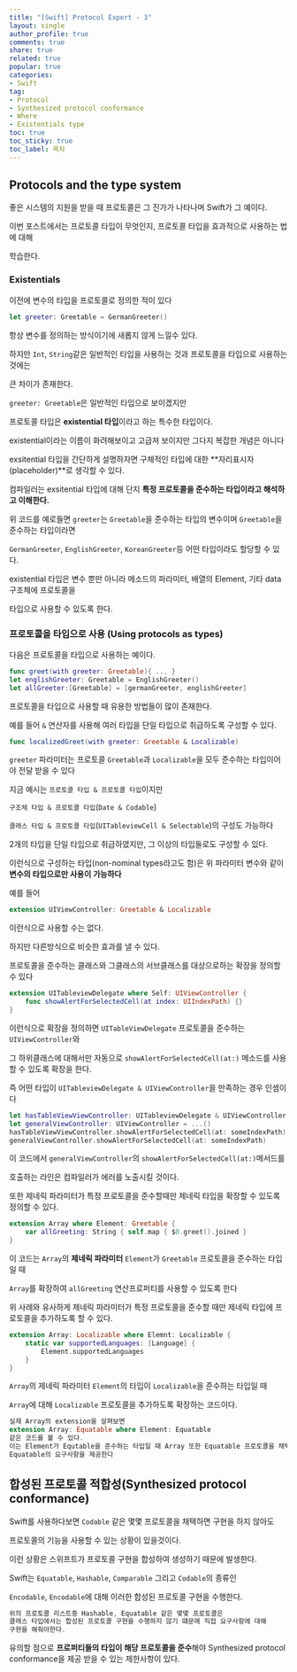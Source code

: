 ```yaml
---
title: "[Swift] Protocol Expert - 3"
layout: single
author_profile: true
comments: true
share: true
related: true
popular: true
categories:
- Swift
tag:
- Protocol
- Synthesized protocol conformance
- Where
- Existentials type
toc: true
toc_sticky: true
toc_label: 목차
---
```


## Protocols and the type system

좋은 시스템의 지원을 받을 때 프로토콜은 그 진가가 나타나며 Swift가 그 예이다.

이번 포스트에서는 프로토콜 타입이 무엇인지, 프로토콜 타입을 효과적으로 사용하는 법에 대해 

학습한다.

### Existentials

이전에 변수의 타입을 프로토콜로 정의한 적이 있다

```swift
let greeter: Greetable = GermanGreeter()
```

항상 변수를 정의하는 방식이기에 새롭지 않게 느낄수 있다.

하지만 `Int`, `String`같은 일반적인 타입을 사용하는 것과 프로토콜을 타입으로 사용하는 것에는

큰 차이가 존재한다.

`greeter: Greetable`은 일반적인 타입으로 보이겠지만

프로토콜 타입은 **existential 타입**이라고 하는 특수한 타입이다.

existential이라는 이름이 화려해보이고 고급져 보이지만 그다지 복잡한 개념은 아니다

exsitential 타입을 간단하게 설명하자면 구체적인 타입에 대한 **자리표시자(placeholder)**로 생각할 수 있다.

컴파일러는 exsitential 타입에 대해 단지 **특정 프로토콜을 준수하는 타입이라고 해석하고 이해한다.**

위 코드를 예로들면 `greeter`는 `Greetable`을 준수하는 타입의 변수이며 `Greetable`을 준수하는 타입이라면

`GermanGreeter`, `EnglishGreeter`, `KoreanGreeter`등 어떤 타입이라도 할당할 수 있다.

existential 타입은 변수 뿐만 아니라 메소드의 파라미터, 배열의 Element, 기타 data 구조체에 프로토콜을

타입으로 사용할 수 있도록 한다.

### 프로토콜을 타입으로 사용 (Using protocols as types)

다음은 프로토콜을 타입으로 사용하는 예이다.

```swift
func greet(with greeter: Greetable){ ... }
let englishGreeter: Greetable = EnglishGreeter()
let allGreeter:[Greetable] = [germanGreeter, englishGreeter]
```

 

프로토콜을 타입으로 사용할 때 유용한 방법들이 많이 존재한다.

예를 들어 `&` 연산자를 사용해 여러 타입을 단일 타입으로 취급하도록 구성할 수 있다.

```swift
func localizedGreet(with greeter: Greetable & Localizable)
```

`greeter` 파라미터는 프로토콜 `Greetable`과 `Localizable`을 모두 준수하는 타입이어야 전달 받을 수 있다

지금 예시는 `프로토콜 타입 & 프로토콜 타입`이지만 

`구조체 타입 & 프로토콜 타입`(`Date & Codable`)

`클래스 타입 & 프로토콜 타입`(`UITableviewCell & Selectable`)의 구성도 가능하다

2개의 타입을 단일 타입으로 취급하였지만, 그 이상의 타입들로도 구성할 수 있다.

이런식으로 구성하는 타입(non-nominal types라고도 함)은 위 파라미터 변수와 같이 **변수의 타입으로만 사용이 가능하다**

예를 들어

```swift
extension UIViewController: Greetable & Localizable
```

이런식으로 사용할 수는 없다.

하지만 다른방식으로 비슷한 효과를 낼 수 있다.

프로토콜을 준수하는 클래스와 그클래스의 서브클래스를 대상으로하는 확장을 정의할 수 있다

```swift
extension UITableviewDelegate where Self: UIViewController {
    func showAlertForSelectedCell(at index: UIIndexPath) {}
}
```

이런식으로 확장을 정의하면 `UITableViewDelegate` 프로토콜을 준수하는 `UIViewController`와

그 하위클래스에 대해서만 자동으로 `showAlertForSelectedCell(at:)` 메소드를 사용할 수 있도록 확장을 한다.

즉 어떤 타입이 `UITableviewDelegate & UIViewController`을 만족하는 경우 인셈이다

```swift
let hasTableViewViewController: UITableviewDelegate & UIViewController = ...()
let generalViewController: UIViewController = ...()
hasTableViewViewController.showAlertForSelectedCell(at: someIndexPath)
generalViewController.showAlertForSelectedCell(at: someIndexPath)
```

이 코드에서 `generalViewController`의 `showAlertForSelectedCell(at:)`메서드를 

호출하는 라인은 컴파일러가 에러를 노출시킬 것이다.

또한 제네릭 파라미터가 특정 프로토콜을 준수할때만 제네릭 타입을 확장할 수 있도록 정의할 수 있다.

```swift
extension Array where Element: Greetable {
    var allGreeting: String { self.map { $0.greet().joined }
}
```

이 코드는 `Array`의 **제네릭 파라미터** `Element`가 `Greetable` 프로토콜을 준수하는 타입일 때 

`Array`를 확장하여 `allGreeting` 연산프로퍼티를 사용할 수 있도록 한다

위 사례와 유사하게 제네릭 파라미터가 특정 프로토콜을 준수할 때만 제네릭 타입에 프로토콜을 추가하도록 할 수 있다.

```swift
extension Array: Localizable where Elemnt: Localizable {
    static var supportedLanguages: [Language] {
        Element.supportedLanguages
    }	
}
```

`Array`의 제네릭 파라미터 `Element`의 타입이 `Localizable`을 준수하는 타입일 때

`Array`에 대해 `Localizable` 프로토콜을 추가하도록 확장하는 코드이다.

```swift
실제 Array의 extension을 살펴보면
extension Array: Equatable where Element: Equatable
같은 코드를 볼 수 있다.
이는 Element가 Equtable을 준수하는 타입일 때 Array 또한 Equatable 프로토콜을 채택하여 
Equatable의 요구사항을 제공한다
```

## 합성된 프로토콜 적합성(Synthesized protocol conformance)

Swift를 사용하다보면 `Codable` 같은 몇몇 프로토콜을 채택하면 구현을 하지 않아도

프로토콜의 기능을 사용할 수 있는 상황이 있을것이다.

이런 상황은 스위프트가 프로토콜 구현을 합성하여 생성하기 때문에 발생한다.

Swift는 `Equatable`, `Hashable`, `Comparable` 그리고 `Codable`의 종류인

`Encodable`, `Encodable`에 대해 이러한 합성된 프로토콜 구현을 수행한다.

```swift
위의 프로토콜 리스트중 Hashable, Equatable 같은 몇몇 프로토콜은 
클래스 타입에서는 합성된 프로토콜 구현을 수행하지 않기 떄문에 직접 요구사항에 대해 
구현을 해줘야한다.
```

유의할 점으로 **프로퍼티들의 타입이 해당 프로토콜을 준수**해야 Synthesized protocol conformance을 제공 받을 수 있는 제한사항이 있다.
